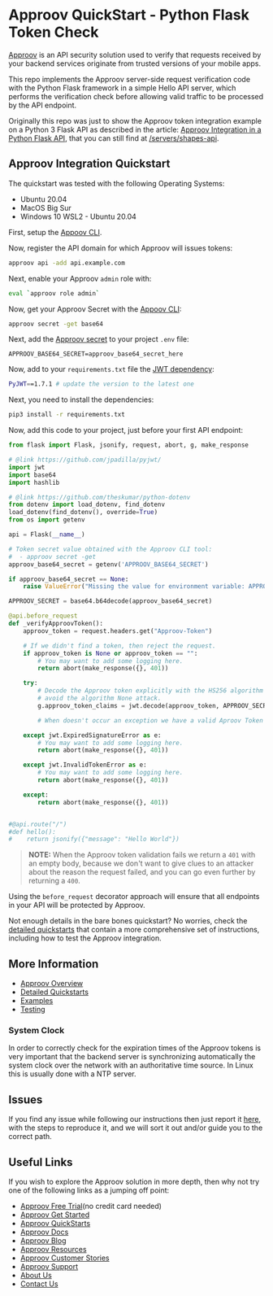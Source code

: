 # Approov QuickStart - Python Flask Token Check

[Approov](https://approov.io) is an API security solution used to verify that requests received by your backend services originate from trusted versions of your mobile apps.

This repo implements the Approov server-side request verification code with the Python Flask framework in a simple Hello API server, which performs the verification check before allowing valid traffic to be processed by the API endpoint.

Originally this repo was just to show the Approov token integration example on a Python 3 Flask API as described in the article: [Approov Integration in a Python Flask API](https://approov.io/blog//approov-integration-in-a-python-flask-api), that you can still find at [/servers/shapes-api](/servers/shapes-api).


## Approov Integration Quickstart

The quickstart was tested with the following Operating Systems:

* Ubuntu 20.04
* MacOS Big Sur
* Windows 10 WSL2 - Ubuntu 20.04

First, setup the [Appoov CLI](https://approov.io/docs/latest/approov-installation/index.html#initializing-the-approov-cli).

Now, register the API domain for which Approov will issues tokens:

```bash
approov api -add api.example.com
```

Next, enable your Approov `admin` role with:

```bash
eval `approov role admin`
```

Now, get your Approov Secret with the [Appoov CLI](https://approov.io/docs/latest/approov-installation/index.html#initializing-the-approov-cli):

```bash
approov secret -get base64
```

Next, add the [Approov secret](https://approov.io/docs/latest/approov-usage-documentation/#account-secret-key-export) to your project `.env` file:

```env
APPROOV_BASE64_SECRET=approov_base64_secret_here
```

Now, add to your `requirements.txt` file the [JWT dependency](https://github.com/jpadilla/pyjwt/):

```bash
PyJWT==1.7.1 # update the version to the latest one
```

Next, you need to install the dependencies:

```bash
pip3 install -r requirements.txt
```

Now, add this code to your project, just before your first API endpoint:

```python
from flask import Flask, jsonify, request, abort, g, make_response

# @link https://github.com/jpadilla/pyjwt/
import jwt
import base64
import hashlib

# @link https://github.com/theskumar/python-dotenv
from dotenv import load_dotenv, find_dotenv
load_dotenv(find_dotenv(), override=True)
from os import getenv

api = Flask(__name__)

# Token secret value obtained with the Approov CLI tool:
#  - approov secret -get
approov_base64_secret = getenv('APPROOV_BASE64_SECRET')

if approov_base64_secret == None:
    raise ValueError("Missing the value for environment variable: APPROOV_BASE64_SECRET")

APPROOV_SECRET = base64.b64decode(approov_base64_secret)

@api.before_request
def _verifyApproovToken():
    approov_token = request.headers.get("Approov-Token")

    # If we didn't find a token, then reject the request.
    if approov_token is None or approov_token == "":
        # You may want to add some logging here.
        return abort(make_response({}, 401))

    try:
        # Decode the Approov token explicitly with the HS256 algorithm to
        # avoid the algorithm None attack.
        g.approov_token_claims = jwt.decode(approov_token, APPROOV_SECRET, algorithms=['HS256'])

        # When doesn't occur an exception we have a valid Aproov Token

    except jwt.ExpiredSignatureError as e:
        # You may want to add some logging here.
        return abort(make_response({}, 401))

    except jwt.InvalidTokenError as e:
        # You may want to add some logging here.
        return abort(make_response({}, 401))

    except:
        return abort(make_response({}, 401))


#@api.route("/")
#def hello():
#    return jsonify({"message": "Hello World"})
```

> **NOTE:** When the Approov token validation fails we return a `401` with an empty body, because we don't want to give clues to an attacker about the reason the request failed, and you can go even further by returning a `400`.

Using the `before_request` decorator approach will ensure that all endpoints in your API will be protected by Approov.

Not enough details in the bare bones quickstart? No worries, check the [detailed quickstarts](QUICKSTARTS.md) that contain a more comprehensive set of instructions, including how to test the Approov integration.


## More Information

* [Approov Overview](OVERVIEW.md)
* [Detailed Quickstarts](QUICKSTARTS.md)
* [Examples](EXAMPLES.md)
* [Testing](TESTING.md)

### System Clock

In order to correctly check for the expiration times of the Approov tokens is very important that the backend server is synchronizing automatically the system clock over the network with an authoritative time source. In Linux this is usually done with a NTP server.


## Issues

If you find any issue while following our instructions then just report it [here](https://github.com/approov/quickstart-python-flask-token-check/issues), with the steps to reproduce it, and we will sort it out and/or guide you to the correct path.


## Useful Links

If you wish to explore the Approov solution in more depth, then why not try one of the following links as a jumping off point:

* [Approov Free Trial](https://approov.io/signup)(no credit card needed)
* [Approov Get Started](https://approov.io/product/demo)
* [Approov QuickStarts](https://approov.io/docs/latest/approov-integration-examples/)
* [Approov Docs](https://approov.io/docs)
* [Approov Blog](https://approov.io/blog/)
* [Approov Resources](https://approov.io/resource/)
* [Approov Customer Stories](https://approov.io/customer)
* [Approov Support](https://approov.zendesk.com/hc/en-gb/requests/new)
* [About Us](https://approov.io/company)
* [Contact Us](https://approov.io/contact)
